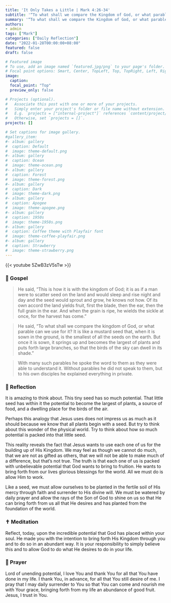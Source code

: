 ```yaml
---
title: 'It Only Takes a Little | Mark 4:26-34'
subtitle: '“To what shall we compare the Kingdom of God, or what parable can we use for it?  It is like a mustard seed that, when it is sown in the ground, is the smallest of all the seeds on the earth.  But once it is sown, it springs up and becomes the largest of plants…”  Mark 4:30-32'
summary: '“To what shall we compare the Kingdom of God, or what parable can we use for it?  It is like a mustard seed that, when it is sown in the ground, is the smallest of all the seeds on the earth.  But once it is sown, it springs up and becomes the largest of plants…”  Mark 4:30-32'
authors:
- admin
tags: ["Mark"]
categories: ["Daily Reflection"]
date: "2022-01-28T00:00:00+08:00"
featured: false
draft: false

# Featured image
# To use, add an image named `featured.jpg/png` to your page's folder.
# Focal point options: Smart, Center, TopLeft, Top, TopRight, Left, Right, BottomLeft, Bottom, BottomRight
image:
  caption:
  focal_point: "Top"
  preview_only: false

# Projects (optional).
#   Associate this post with one or more of your projects.
#   Simply enter your project's folder or file name without extension.
#   E.g. `projects = ["internal-project"]` references `content/project/deep-learning/index.md`.
#   Otherwise, set `projects = []`.
projects: []

# Set captions for image gallery.
#gallery_item:
#- album: gallery
#  caption: Default
#  image: theme-default.png
#- album: gallery
#  caption: Ocean
#  image: theme-ocean.png
#- album: gallery
#  caption: Forest
#  image: theme-forest.png
#- album: gallery
#  caption: Dark
#  image: theme-dark.png
#- album: gallery
#  caption: Apogee
#  image: theme-apogee.png
#- album: gallery
#  caption: 1950s
#  image: theme-1950s.png
#- album: gallery
#  caption: Coffee theme with Playfair font
#  image: theme-coffee-playfair.png
#- album: gallery
#  caption: Strawberry
#  image: theme-strawberry.png
---
```


{{< youtube 5ZwB3zV5sTw >}}

### :love_letter: Gospel
> He said, “This is how it is with the kingdom of God; it is as if a man were to scatter seed on the land and would sleep and rise night and day and the seed would sprout and grow, he knows not how. Of its own accord the land yields fruit, first the blade, then the ear, then the full grain in the ear. And when the grain is ripe, he wields the sickle at once, for the harvest has come.”

> He said, “To what shall we compare the kingdom of God, or what parable can we use for it? It is like a mustard seed that, when it is sown in the ground, is the smallest of all the seeds on the earth. But once it is sown, it springs up and becomes the largest of plants and puts forth large branches, so that the birds of the sky can dwell in its shade.”

> With many such parables he spoke the word to them as they were able to understand it. Without parables he did not speak to them, but to his own disciples he explained everything in private.

### :speech_balloon: Reflection
It is amazing to think about.  This tiny seed has so much potential.  That little seed has within it the potential to become the largest of plants, a source of food, and a dwelling place for the birds of the air.

Perhaps this analogy that Jesus uses does not impress us as much as it should because we know that all plants begin with a seed.  But try to think about this wonder of the physical world.  Try to think about how so much potential is packed into that little seed.

This reality reveals the fact that Jesus wants to use each one of us for the building up of His Kingdom.  We may feel as though we cannot do much, that we are not as gifted as others, that we will not be able to make much of a difference, but that’s not true.  The truth is that each one of us is packed with unbelievable potential that God wants to bring to fruition.  He wants to bring forth from our lives glorious blessings for the world.  All we must do is allow Him to work.

Like a seed, we must allow ourselves to be planted in the fertile soil of His mercy through faith and surrender to His divine will.  We must be watered by daily prayer and allow the rays of the Son of God to shine on us so that He can bring forth from us all that He desires and has planted from the foundation of the world.  

### :latin_cross: Meditation
Reflect, today, upon the incredible potential that God has placed within your soul.  He made you with the intention to bring forth His Kingdom through you and to do so in an abundant way.  It is your responsibility to simply believe this and to allow God to do what He desires to do in your life.

### :pray: Prayer
Lord of unending potential, I love You and thank You for all that You have done in my life.  I thank You, in advance, for all that You still desire of me.  I pray that I may daily surrender to You so that You can come and nourish me with Your grace, bringing forth from my life an abundance of good fruit.  Jesus, I trust in You.
